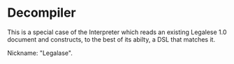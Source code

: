 # Decompiler

This is a special case of the Interpreter which reads an existing Legalese 1.0 document and constructs, to the best of its abilty, a DSL that matches it.

Nickname: "Legalase".
